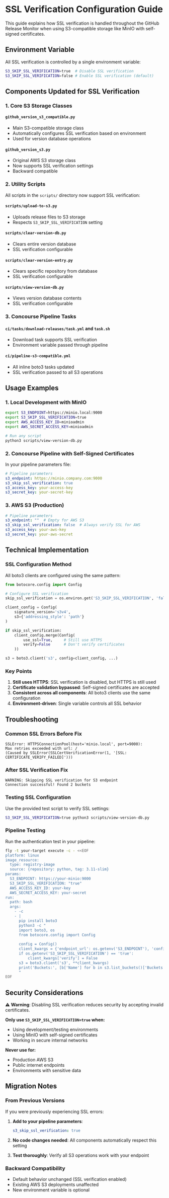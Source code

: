 # SSL Verification Configuration Guide

This guide explains how SSL verification is handled throughout the GitHub Release Monitor when using S3-compatible storage like MinIO with self-signed certificates.

## Environment Variable

All SSL verification is controlled by a single environment variable:

```bash
S3_SKIP_SSL_VERIFICATION=true  # Disable SSL verification
S3_SKIP_SSL_VERIFICATION=false # Enable SSL verification (default)
```

## Components Updated for SSL Verification

### 1. **Core S3 Storage Classes**

#### `github_version_s3_compatible.py`

- Main S3-compatible storage class
- Automatically configures SSL verification based on environment
- Used for version database operations

#### `github_version_s3.py`

- Original AWS S3 storage class
- Now supports SSL verification settings
- Backward compatible

### 2. **Utility Scripts**

All scripts in the `scripts/` directory now support SSL verification:

#### `scripts/upload-to-s3.py`

- Uploads release files to S3 storage
- Respects `S3_SKIP_SSL_VERIFICATION` setting

#### `scripts/clear-version-db.py`

- Clears entire version database
- SSL verification configurable

#### `scripts/clear-version-entry.py`

- Clears specific repository from database
- SSL verification configurable

#### `scripts/view-version-db.py`

- Views version database contents
- SSL verification configurable

### 3. **Concourse Pipeline Tasks**

#### `ci/tasks/download-releases/task.yml` and `task.sh`

- Download task supports SSL verification
- Environment variable passed through pipeline

#### `ci/pipeline-s3-compatible.yml`

- All inline boto3 tasks updated
- SSL verification passed to all S3 operations

## Usage Examples

### 1. **Local Development with MinIO**

```bash
export S3_ENDPOINT=https://minio.local:9000
export S3_SKIP_SSL_VERIFICATION=true
export AWS_ACCESS_KEY_ID=minioadmin
export AWS_SECRET_ACCESS_KEY=minioadmin

# Run any script
python3 scripts/view-version-db.py
```

### 2. **Concourse Pipeline with Self-Signed Certificates**

In your pipeline parameters file:

```yaml
# Pipeline parameters
s3_endpoint: https://minio.company.com:9000
s3_skip_ssl_verification: true
s3_access_key: your-access-key
s3_secret_key: your-secret-key
```

### 3. **AWS S3 (Production)**

```yaml
# Pipeline parameters
s3_endpoint: ""  # Empty for AWS S3
s3_skip_ssl_verification: false  # Always verify SSL for AWS
s3_access_key: your-aws-key
s3_secret_key: your-aws-secret
```

## Technical Implementation

### SSL Configuration Method

All boto3 clients are configured using the same pattern:

```python
from botocore.config import Config

# Configure SSL verification
skip_ssl_verification = os.environ.get('S3_SKIP_SSL_VERIFICATION', 'false').lower() == 'true'

client_config = Config(
    signature_version='s3v4',
    s3={'addressing_style': 'path'}
)

if skip_ssl_verification:
    client_config.merge(Config(
        use_ssl=True,     # Still use HTTPS
        verify=False      # Don't verify certificates
    ))

s3 = boto3.client('s3', config=client_config, ...)
```

### Key Points

1. **Still uses HTTPS**: SSL verification is disabled, but HTTPS is still used
2. **Certificate validation bypassed**: Self-signed certificates are accepted
3. **Consistent across all components**: All boto3 clients use the same configuration
4. **Environment-driven**: Single variable controls all SSL behavior

## Troubleshooting

### Common SSL Errors Before Fix

```
SSLError: HTTPSConnectionPool(host='minio.local', port=9000): 
Max retries exceeded with url: / 
(Caused by SSLError(SSLCertVerificationError(1, '[SSL: CERTIFICATE_VERIFY_FAILED]')))
```

### After SSL Verification Fix

```
WARNING: Skipping SSL verification for S3 endpoint
Connection successful! Found 2 buckets
```

### Testing SSL Configuration

Use the provided test script to verify SSL settings:

```bash
S3_SKIP_SSL_VERIFICATION=true python3 scripts/view-version-db.py
```

### Pipeline Testing

Run the authentication test in your pipeline:

```bash
fly -t your-target execute -c - <<EOF
platform: linux
image_resource:
  type: registry-image
  source: {repository: python, tag: 3.11-slim}
params:
  S3_ENDPOINT: https://your-minio:9000
  S3_SKIP_SSL_VERIFICATION: "true"
  AWS_ACCESS_KEY_ID: your-key
  AWS_SECRET_ACCESS_KEY: your-secret
run:
  path: bash
  args:
    - -c
    - |
      pip install boto3
      python3 -c "
      import boto3, os
      from botocore.config import Config
      
      config = Config()
      client_kwargs = {'endpoint_url': os.getenv('S3_ENDPOINT'), 'config': config}
      if os.getenv('S3_SKIP_SSL_VERIFICATION') == 'true':
          client_kwargs['verify'] = False
      s3 = boto3.client('s3', **client_kwargs)
      print('Buckets:', [b['Name'] for b in s3.list_buckets()['Buckets']])
      "
EOF
```

## Security Considerations

⚠️ **Warning**: Disabling SSL verification reduces security by accepting invalid certificates.

**Only use `S3_SKIP_SSL_VERIFICATION=true` when:**

- Using development/testing environments
- Using MinIO with self-signed certificates
- Working in secure internal networks

**Never use for:**

- Production AWS S3
- Public internet endpoints
- Environments with sensitive data

## Migration Notes

### From Previous Versions

If you were previously experiencing SSL errors:

1. **Add to your pipeline parameters**:

   ```yaml
   s3_skip_ssl_verification: true
   ```

2. **No code changes needed**: All components automatically respect this setting

3. **Test thoroughly**: Verify all S3 operations work with your endpoint

### Backward Compatibility

- Default behavior unchanged (SSL verification enabled)
- Existing AWS S3 deployments unaffected
- New environment variable is optional
